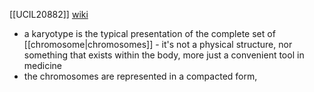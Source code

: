 [[UCIL20882]]
[wiki](https://en.wikipedia.org/wiki/Karyotype)

- a karyotype is the typical presentation of the complete set of [[chromosome|chromosomes]] - it's not a physical structure, nor something that exists within the body, more just a convenient tool in medicine
- the chromosomes are represented in a compacted form, 
